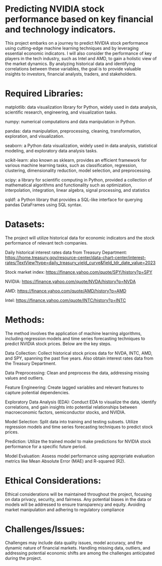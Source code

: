 # Predicting NVIDIA stock performance based on key financial and technology indicators.
This project embarks on a journey to predict NVIDIA stock performance using cutting-edge machine learning techniques and by leveraging essential economic indicators. I will also consider the performance of key players in the tech industry, such as Intel and AMD, to gain a holistic view of the market dynamics. By analyzing historical data and identifying correlations between these variables, the goal is to provide valuable insights to investors, financial analysts, traders, and stakeholders.

# Required Libraries:
matplotlib: data visualization library for Python, widely used in data analysis, scientific research, engineering, and visualization tasks.

numpy: numerical computations and data manipulation in Python.

pandas: data manipulation, preprocessing, cleaning, transformation, exploration, and visualization.

seaborn: a Python data visualization, widely used in data analysis, statistical modeling, and exploratory data analysis tasks.

scikit-learn: also known as sklearn, provides an efficient framework for various machine learning tasks, such as classification, regression, clustering, dimensionality reduction, model selection, and preprocessing.

scipy: a library for scientific computing in Python, provided a collection of mathematical algorithms and functionality such as optimization, interpolation, integration, linear algebra, signal processing, and statistics

sqldf: a Python library that provides a SQL-like interface for querying pandas DataFrames using SQL syntax.

# Datasets:
The project will utilize historical data for economic indicators and the stock performance of relevant tech companies.

Daily historical interest rates data from Treasury Department:
https://home.treasury.gov/resource-center/data-chart-center/interest-rates/TextView?type=daily_treasury_yield_curve&field_tdr_date_value=2023

Stock market index: https://finance.yahoo.com/quote/SPY/history?p=SPY 

NVIDIA: https://finance.yahoo.com/quote/NVDA/history?p=NVDA

AMD: https://finance.yahoo.com/quote/AMD/history?p=AMD 

Intel: https://finance.yahoo.com/quote/INTC/history?p=INTC 

# Methods:
The method involves the application of machine learning algorithms, including regression models and time series forecasting techniques to predict NVIDIA stock prices. Below are the key steps.

Data Collection: Collect historical stock prices data for NVDA, INTC, AMD, and SPY, spanning the past five years. Also obtain interest rates data from the Treasury Department.

Data Preprocessing: Clean and preprocess the data, addressing missing values and outliers.

Feature Engineering: Create lagged variables and relevant features to capture potential dependencies.

Exploratory Data Analysis (EDA): Conduct EDA to visualize the data, identify correlations, and gain insights into potential relationships between macroeconomic factors, semiconductor stocks, and NVIDIA.

Model Selection: Split data into training and testing subsets. Utilize regression models and time series forecasting techniques to predict stock prices.

Prediction: Utilize the trained model to make predictions for NVIDIA stock performance for a specific future period.

Model Evaluation: Assess model performance using appropriate evaluation metrics like Mean Absolute Error (MAE) and R-squared (R2).

# Ethical Considerations:

Ethical considerations will be maintained throughout the project, focusing on data privacy, security, and fairness. Any potential biases in the data or models will be addressed to ensure transparency and equity. Avoiding market manipulation and adhering to regulatory compliance

# Challenges/Issues:

Challenges may include data quality issues, model accuracy, and the dynamic nature of financial markets. Handling missing data, outliers, and addressing potential economic shifts are among the challenges anticipated during the project.
